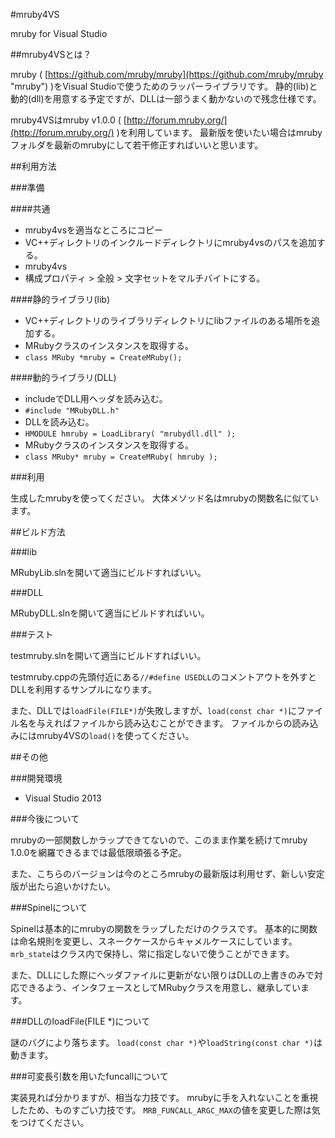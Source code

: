 #mruby4VS

mruby for Visual Studio

##mruby4VSとは？

mruby ( [https://github.com/mruby/mruby](https://github.com/mruby/mruby "mruby") )をVisual Studioで使うためのラッパーライブラリです。
静的(lib)と動的(dll)を用意する予定ですが、DLLは一部うまく動かないので残念仕様です。

mruby4VSはmruby v1.0.0 ( [http://forum.mruby.org/](http://forum.mruby.org/) )を利用しています。
最新版を使いたい場合はmrubyフォルダを最新のmrubyにして若干修正すればいいと思います。

##利用方法

###準備

####共通

+ mruby4vsを適当なところにコピー
+ VC++ディレクトリのインクルードディレクトリにmruby4vsのパスを追加する。
 + mruby4vs
+ 構成プロパティ > 全般 > 文字セットをマルチバイトにする。

####静的ライブラリ(lib)

+ VC++ディレクトリのライブラリディレクトリにlibファイルのある場所を追加する。
+ MRubyクラスのインスタンスを取得する。
 + `class MRuby *mruby = CreateMRuby();`

####動的ライブラリ(DLL)

+ includeでDLL用ヘッダを読み込む。
 + `#include "MRubyDLL.h"`
+ DLLを読み込む。
 + `HMODULE hmruby = LoadLibrary( "mrubydll.dll" );`
+ MRubyクラスのインスタンスを取得する。
 + `class MRuby* mruby = CreateMRuby( hmruby );`

###利用

生成したmrubyを使ってください。
大体メソッド名はmrubyの関数名に似ています。

##ビルド方法

###lib

MRubyLib.slnを開いて適当にビルドすればいい。

###DLL

MRubyDLL.slnを開いて適当にビルドすればいい。

###テスト

testmruby.slnを開いて適当にビルドすればいい。

testmruby.cppの先頭付近にある`//#define USEDLL`のコメントアウトを外すとDLLを利用するサンプルになります。

また、DLLでは`loadFile(FILE*)`が失敗しますが、`load(const char *)`にファイル名を与えればファイルから読み込むことができます。
ファイルからの読み込みにはmruby4VSの`load()`を使ってください。

##その他

###開発環境

+ Visual Studio 2013

###今後について

mrubyの一部関数しかラップできてないので、このまま作業を続けてmruby 1.0.0を網羅できるまでは最低限頑張る予定。

また、こちらのバージョンは今のところmrubyの最新版は利用せず、新しい安定版が出たら追いかけたい。

###Spinelについて

Spinelは基本的にmrubyの関数をラップしただけのクラスです。
基本的に関数は命名規則を変更し、スネークケースからキャメルケースにしています。
`mrb_state`はクラス内で保持し、常に指定しないで使うことができます。

また、DLLにした際にヘッダファイルに更新がない限りはDLLの上書きのみで対応できるよう、インタフェースとしてMRubyクラスを用意し、継承しています。

###DLLのloadFile(FILE *)について

謎のバグにより落ちます。
`load(const char *)`や`loadString(const char *)`は動きます。

###可変長引数を用いたfuncallについて

実装見れば分かりますが、相当な力技です。
mrubyに手を入れないことを重視したため、ものすごい力技です。
`MRB_FUNCALL_ARGC_MAX`の値を変更した際は気をつけてください。
